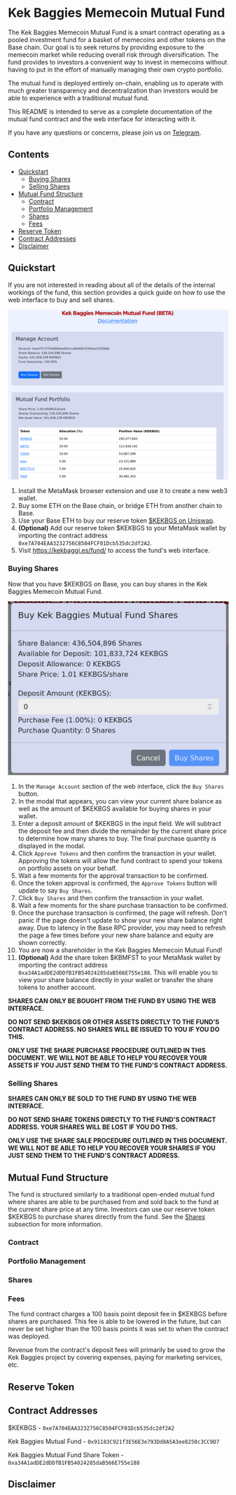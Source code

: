 # Kek Baggies Memecoin Mutual Fund

The Kek Baggies Memecoin Mutual Fund is a smart contract operating as a pooled investment fund for a basket of memecoins and other tokens on the Base chain.
Our goal is to seek returns by providing exposure to the memecoin market while reducing overall risk through diversification.
The fund provides to investors a convenient way to invest in memecoins without having to put in the effort of manually managing their own crypto portfolio.

The mutual fund is deployed entirely on-chain, enabling us to operate with much greater transparency and decentralization than investors would be
able to experience with a traditional mutual fund.

This README is intended to serve as a complete documentation of the mutual fund contract and the web interface for interacting with it.

If you have any questions or concerns, please join us on [Telegram](https://t.me/KekBaggiesToken).

## Contents
* [Quickstart](#quickstart)
    * [Buying Shares](#buying-shares)
    * [Selling Shares](#selling-shares)
* [Mutual Fund Structure](#mutual-fund-structure)
    * [Contract](#contract)
    * [Portfolio Management](#portfolio-management)
    * [Shares](#shares)
    * [Fees](#fees)
* [Reserve Token](#reserve-token)
* [Contract Addresses](#contract-addresses)
* [Disclaimer](#disclaimer)

## Quickstart
If you are not interested in reading about all of the details of the internal workings of the fund, this section provides
a quick guide on how to use the web interface to buy and sell shares.

![Main fund web interface](images/fund-main.png)

1. Install the MetaMask browser extension and use it to create a new web3 wallet.
2. Buy some ETH on the Base chain, or bridge ETH from another chain to Base.
3. Use your Base ETH to buy our reserve token [$KEKBGS on Uniswap](https://app.uniswap.org/swap?outputCurrency=0xe7A704EAA3232756C8504FCF01Dcb535dc2df2A2&chain=base).
4. **(Optional)** Add our reserve token $KEKBGS to your MetaMask wallet by importing the contract address `0xe7A704EAA3232756C8504FCF01Dcb535dc2df2A2`.
5. Visit https://kekbaggi.es/fund/ to access the fund's web interface.

### Buying Shares
Now that you have $KEKBGS on Base, you can buy shares in the Kek Baggies Memecoin Mutual Fund.

![Fund deposit modal](images/fund-deposit-modal.png)

1. In the `Manage Account` section of the web interface, click the `Buy Shares` button.
2. In the modal that appears, you can view your current share balance as well as the amount of $KEKBGS available for buying shares in your wallet.
3. Enter a deposit amount of $KEKBGS in the input field. We will subtract the deposit fee and then divide the
remainder by the current share price to determine how many shares to buy. The final purchase quantity is displayed in the modal.
4. Click `Approve Tokens` and then confirm the transaction in your wallet. Approving the tokens will allow the fund
contract to spend your tokens on portfolio assets on your behalf.
5. Wait a few moments for the approval transaction to be confirmed.
6. Once the token approval is confirmed, the `Approve Tokens` button will update to say `Buy Shares`.
7. Click `Buy Shares` and then confirm the transaction in your wallet.
8. Wait a few moments for the share purchase transaction to be confirmed.
9. Once the purchase transaction is confirmed, the page will refresh. Don't panic if the page doesn't update to show your new share balance right away.
Due to latency in the Base RPC provider, you may need to refresh the page a few times before your new share balance and equity are shown correctly.
10. You are now a shareholder in the Kek Baggies Memecoin Mutual Fund!
11. **(Optional)** Add the share token $KBMFST to your MetaMask wallet by importing the contract address `0xa34A1adDE2dDDfB1FB54024285daB566E755e188`.
This will enable you to view your share balance directly in your wallet or transfer the share tokens to another account.

**SHARES CAN ONLY BE BOUGHT FROM THE FUND BY USING THE WEB INTERFACE.**

**DO NOT SEND $KEKBGS OR OTHER ASSETS DIRECTLY TO THE FUND'S CONTRACT ADDRESS. NO SHARES WILL BE ISSUED TO YOU IF YOU DO THIS.**

**ONLY USE THE SHARE PURCHASE PROCEDURE OUTLINED IN THIS DOCUMENT. WE WILL NOT BE ABLE TO HELP YOU RECOVER YOUR ASSETS IF YOU JUST SEND THEM TO THE FUND'S CONTRACT ADDRESS.**

### Selling Shares
**SHARES CAN ONLY BE SOLD TO THE FUND BY USING THE WEB INTERFACE.**

**DO NOT SEND SHARE TOKENS DIRECTLY TO THE FUND'S CONTRACT ADDRESS. YOUR SHARES WILL BE LOST IF YOU DO THIS.**

**ONLY USE THE SHARE SALE PROCEDURE OUTLINED IN THIS DOCUMENT. WE WILL NOT BE ABLE TO HELP YOU RECOVER YOUR SHARES IF YOU JUST SEND THEM TO THE FUND'S CONTRACT ADDRESS.**
## Mutual Fund Structure
The fund is structured similarly to a traditional open-ended mutual fund where shares are able to be purchased from and sold back to the fund at the current share price at any time.
Investors can use our reserve token $KEKBGS to purchase shares directly from the fund.
See the [Shares](#shares) subsection for more information.

### Contract

### Portfolio Management

### Shares

### Fees
The fund contract charges a 100 basis point deposit fee in $KEKBGS before shares are purchased. This fee is able to be lowered in the future,
but can never be set higher than the 100 basis points it was set to when the contract was deployed.

Revenue from the contract's deposit fees will primarily be used to grow the Kek Baggies project by covering expenses,
paying for marketing services, etc.

## Reserve Token

## Contract Addresses
$KEKBGS - `0xe7A704EAA3232756C8504FCF01Dcb535dc2df2A2`

Kek Baggies Mutual Fund - `0x91183C921f3E56E3e793Dd8A5A3ee8250c3CC9D7`

Kek Baggies Mutual Fund Share Token - `0xa34A1adDE2dDDfB1FB54024285daB566E755e188`

## Disclaimer
